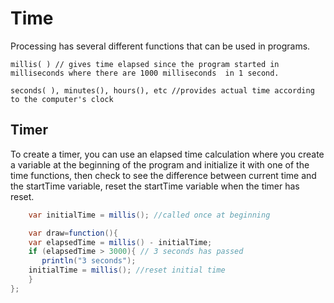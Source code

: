 # Time

Processing has several different functions that can be used in programs.

```text
millis( ) // gives time elapsed since the program started in milliseconds where there are 1000 milliseconds  in 1 second.

seconds( ), minutes(), hours(), etc //provides actual time according to the computer's clock
```

## Timer

To create a timer, you can use an elapsed time calculation where you create a variable at the beginning of the program and initialize it with one of the time functions, then check to see the difference between current time and the startTime variable, reset the startTime variable when the timer has reset.

```java
    var initialTime = millis(); //called once at beginning

    var draw=function(){
    var elapsedTime = millis() - initialTime;
    if (elapsedTime > 3000){ // 3 seconds has passed
       println("3 seconds");
    initialTime = millis(); //reset initial time
    }
};
```

